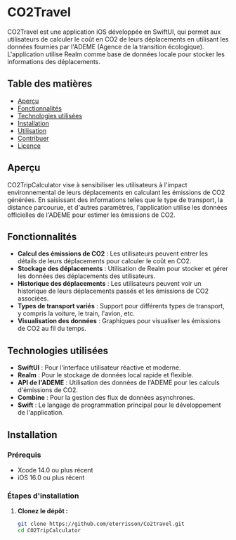 # CO2Travel

CO2Travel est une application iOS développée en SwiftUI, qui permet aux utilisateurs de calculer le coût en CO2 de leurs déplacements en utilisant les données fournies par l'ADEME (Agence de la transition écologique). L'application utilise Realm comme base de données locale pour stocker les informations des déplacements.

## Table des matières

- [Aperçu](#aperçu)
- [Fonctionnalités](#fonctionnalités)
- [Technologies utilisées](#technologies-utilisées)
- [Installation](#installation)
- [Utilisation](#utilisation)
- [Contribuer](#contribuer)
- [Licence](#licence)

## Aperçu

CO2TripCalculator vise à sensibiliser les utilisateurs à l'impact environnemental de leurs déplacements en calculant les émissions de CO2 générées. En saisissant des informations telles que le type de transport, la distance parcourue, et d'autres paramètres, l'application utilise les données officielles de l'ADEME pour estimer les émissions de CO2.

## Fonctionnalités

- **Calcul des émissions de CO2** : Les utilisateurs peuvent entrer les détails de leurs déplacements pour calculer le coût en CO2.
- **Stockage des déplacements** : Utilisation de Realm pour stocker et gérer les données des déplacements des utilisateurs.
- **Historique des déplacements** : Les utilisateurs peuvent voir un historique de leurs déplacements passés et les émissions de CO2 associées.
- **Types de transport variés** : Support pour différents types de transport, y compris la voiture, le train, l'avion, etc.
- **Visualisation des données** : Graphiques pour visualiser les émissions de CO2 au fil du temps.

## Technologies utilisées

- **SwiftUI** : Pour l'interface utilisateur réactive et moderne.
- **Realm** : Pour le stockage de données local rapide et flexible.
- **API de l'ADEME** : Utilisation des données de l'ADEME pour les calculs d'émissions de CO2.
- **Combine** : Pour la gestion des flux de données asynchrones.
- **Swift** : Le langage de programmation principal pour le développement de l'application.

## Installation

### Prérequis

- Xcode 14.0 ou plus récent
- iOS 16.0 ou plus récent

### Étapes d'installation

1. **Clonez le dépôt :**

   ```bash
   git clone https://github.com/eterrisson/Co2travel.git
   cd CO2TripCalculator

